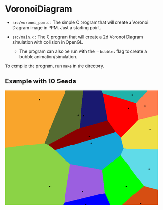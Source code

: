 # VoronoiDiagram

- `src/voronoi_ppm.c` : The simple C program that will create a Voronoi Diagram image in PPM. Just a starting point.

- `src/main.c` : The C program that will create a 2d Voronoi Diagram simulation with collision in OpenGL.
  - The program can also be run with the `--bubbles` flag to create a bubble animation/simulation.

To compile the program, run `make` in the directory.

## Example with 10 Seeds

![img](assets/output.png)
